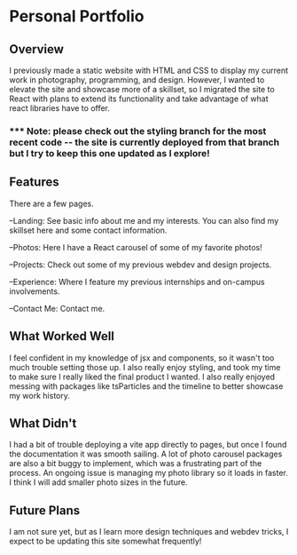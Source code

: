 # Personal Portfolio

## Overview

I previously made a static website with HTML and CSS to display my current work in photography, programming, and design. However, I wanted to elevate the site and showcase more of a skillset, so I migrated the site to React with plans to extend its functionality and take advantage of what react libraries have to offer. 

### *** Note: please check out the styling branch for the most recent code -- the site is currently deployed from that branch but I try to keep this one updated as I explore!

## Features
There are a few pages. 

–Landing: See basic info about me and my interests. You can also find my skillset here and some contact information. 

–Photos: Here I have a React carousel of some of my favorite photos!

–Projects: Check out some of my previous webdev and design projects. 

–Experience: Where I feature my previous internships and on-campus involvements. 

–Contact Me: Contact me. 

## What Worked Well

I feel confident in my knowledge of jsx and components, so it wasn't too much trouble setting those up. I also really enjoy styling, and took my time to make sure I really liked the final product I wanted. I also really enjoyed messing with packages like tsParticles and the timeline to better showcase my work history. 

## What Didn't

I had a bit of trouble deploying a vite app directly to pages, but once I found the documentation it was smooth sailing. A lot of photo carousel packages are also a bit buggy to implement, which was a frustrating part of the process. An ongoing issue is managing my photo library so it loads in faster. I think I will add smaller photo sizes in the future.

## Future Plans 

I am not sure yet, but as I learn more design techniques and webdev tricks, I expect to be updating this site somewhat frequently!


